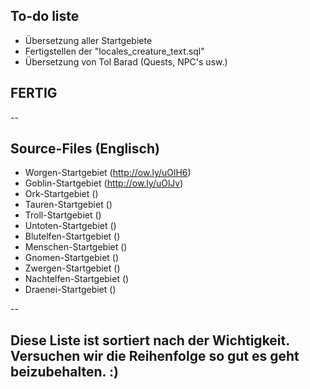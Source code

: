 ## To-do liste
* Übersetzung aller Startgebiete
* Fertigstellen der "locales_creature_text.sql"
* Übersetzung von Tol Barad (Quests, NPC's usw.)

## FERTIG


--


## Source-Files (Englisch)
* Worgen-Startgebiet (http://ow.ly/uOlH6)
* Goblin-Startgebiet (http://ow.ly/uOlJv)
* Ork-Startgebiet ()
* Tauren-Startgebiet ()
* Troll-Startgebiet ()
* Untoten-Startgebiet ()
* Blutelfen-Startgebiet ()
* Menschen-Startgebiet ()
* Gnomen-Startgebiet ()
* Zwergen-Startgebiet ()
* Nachtelfen-Startgebiet ()
* Draenei-Startgebiet ()

--


## Diese Liste ist sortiert nach der Wichtigkeit. Versuchen wir die Reihenfolge so gut es geht beizubehalten. :)
